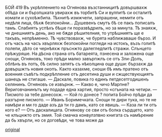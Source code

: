 ﻿БОЙ
419
Въ укрѣплението на Огнянова възстанницитѣ довършвахж обѣда си и бързпшката увирахж въ торбитѣ Си и вулпитѣ си осталитѣ комати и сухоѣжбипа. Тѣхнитѣ измжчепи, запрашени, немити отъ недѣля лица, бѣхѫ безпокойни... Душевенъ смутъ бѣ се пакъ пописалъ тамъ. Слабиятъ успѣхъ бѣше ги поразвѣдрилъ, но за минута. Тѣ знаяхж, че днешниятъ день, ако не бѫде рѣшителния, то утрѣшниятъ ще е такъвъ, непрѣменно. Тѣ чувствовахж, че бурята наближаваше бързо. И отъ часъ на часъ хвърляхж безпокойни погледи на истокъ, възъ голитѣ полепи, дѣто се чернѣяхж пръснжто далегледпитѣ стражи.
Слънцето прѣжуряше. На дѣсна страна отъ батареята, пзнесена и заложена още снощи, Огняновъ, токо прѣди малко завърпжлъ се отъ Зли-Долъ, облѣнъ въ потъ, бѣ силно запятъ съ нѣколцина още души: бързахж да довършжтъ новия окопъ. Както казахме, сноши бѣ имъ пратено отъ военния съвѣтъ подкрѣпление отъ десетина души и сжществующиятъ шанецъ не стигаше.
— Даскале, повика го единъ петдесетгодишенъ селянинъ.
Огняновъ се извърнж.
— Какво е, чичо Марпне?
Вериговчанинътъ му подаде една хартия, просто «сгъната на четири.
— Писмото за тебе донесохж.
— Кой го донесе ? попита Бойчо прѣди да разгърне писмото.
— Иванъ Боримечката. Снощи те дири тука, но те не намѣри и ми го даде азъ да ти го дамъ, като се явишъ.
— Каза ли ти отъ кого е?
— Отъ даскалицата.
Огнянову се сви отъ болка сърдцето, като че клъцнжто отъ змия. Той смачка конвулзпвно книгата съ намѣрение да бь хвърли, но се договѣди, че това може да

[original](images/466.jpg)